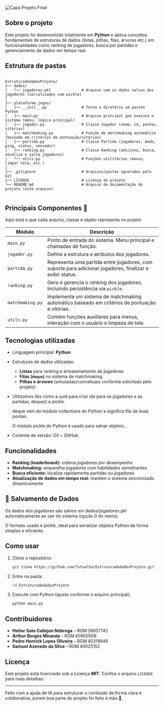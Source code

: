 
![Capa Projeto Final](https://github.com/user-attachments/assets/a9c55149-33c3-40d2-8cfa-d6ef32747c7f)


## Sobre o projeto
Este projeto foi desenvolvido totalmente em **Python** e aplica conceitos fundamentais de estruturas de dados (listas, pilhas, filas, árvores etc.) em funcionalidades como ranking de jogadores, busca por partidas e gerenciamento de dados em tempo real.

## Estrutura de pastas
```

EstruturadedadosProjeto/
├── dados/
│   └── jogadores.pkl              # Arquivo com os dados salvos dos jogadores (serializados com pickle)
│
├── plataforma_jogos/
│   ├── __init__.py                # Torna o diretório um pacote Python
│   ├── main.py                    # Arquivo principal que executa o sistema (menu, lógica principal)
│   ├── jogador.py                 # Classe Jogador (nome, id, pontos, vitórias)
│   ├── matchmaking.py             # Função de matchmaking automático (baseada em critérios de pontuação/vitórias)
│   ├── partida.py                 # Classe Partida (jogadores, modo, ping, status, vencedor)
│   ├── ranking.py                 # Classe Ranking (adiciona, busca, atualiza e salva jogadores)
│   └── utils.py                   # Funções utilitárias (menus, limpar tela, etc.)
│
├── .gitignore                     # Arquivos/pastas ignorados pelo Git
├── LICENSE                        # Licença do projeto
└── README.md                      # Arquivo de documentação do projeto (este arquivo)


````

## Principais Componentes 🧩
Aqui está o que cada arquivo, classe e objeto representa no projeto

| Módulo           | Descrição                                                                                                |
| ---------------- | -------------------------------------------------------------------------------------------------------- |
| `main.py`        | Ponto de entrada do sistema. Menu principal e chamadas de função.                                        |
| `jogador.py`     | Define a estrutura e atributos dos jogadores.                                                            |
| `partida.py`     | Representa uma partida entre jogadores, com suporte para adicionar jogadores, finalizar e exibir status. |
| `ranking.py`     | Gera e gerencia o ranking dos jogadores, incluindo persistência via `pickle`.                            |
| `matchmaking.py` | Implementa um sistema de matchmaking automático baseado em critérios de pontuação e vitórias.            |                                    |
| `utils.py`       | Contém funções auxiliares para menus, interação com o usuário e limpeza de tela.                         |



## Tecnologias utilizadas
- Linguagem principal: **Python**
- Estruturas de dados utilizadas: 
  - **Listas** para ranking e armazenamento de jogadores
  - **Filas (`deque`)** no sistema de matchmaking
  - **Pilhas e árvores** (simuladas/conceituais conforme solicitado pelo projeto)
- Utilizamos libs como a uuid para criar ids para os jogadores e as partidas, deque() e pickle.

   deque vem do módulo collections do Python e significa fila de duas pontas.
   
   O módulo pickle do Python é usado para salvar objetos...
- Controle de versão: Git + GitHub

## Funcionalidades
- **Ranking (leaderboard):** ordena jogadores por desempenho  
- **Matchmaking:** emparelha jogadores com habilidades semelhantes  
- **Busca eficiente:** localiza rapidamente partidas ou jogadores  
- **Atualização de dados em tempo real:** mantém o sistema sincronizado dinamicamente 

## 💾 Salvamento de Dados
Os dados dos jogadores são salvos em dados/jogadores.pkl automaticamente ao sair do sistema (opção 0 do menu).

O formato usado é pickle, ideal para serializar objetos Python de forma simples e eficiente.

## Como usar
1. Clone o repositório:
   ```bash
   git clone https://github.com/Tutualha/EstruturadedadosProjeto.git
   ```

2. Entre na pasta:

   ```bash
   cd EstruturadedadosProjeto
   ```
3. Execute com Python (ajuste conforme o arquivo principal):

   ```bash
   python main.py
   ```

## Contribuidores

* **Heitor Sato Callejon Nóbrega** – RGM 38807742
* **Arthur Borges Miranda** – RGM 40900509
* **Pedro Henrick Lopes Oliveira** – RGM 40319946
* **Samuel Azevedo da Silva** – RGM 40025152

## Licença

Este projeto está licenciado sob a Licença **MIT**. Confira o arquivo `LICENSE` para mais detalhes.

---

Feito com a ajuda de IA para estruturar o conteúdo de forma clara e colaborativa, porem boa parte do projeto foi feito á mão 🤠.



